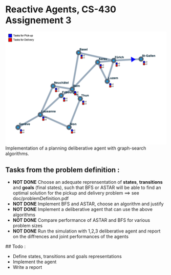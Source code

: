 # Reactive Agents, CS-430 Assignement 3

![screenshot](screenshot.png)
Implementation of a planning deliberative agent with graph-search algorithms.

## Tasks from the problem definition :
* **NOT DONE** Choose an adequate reprensentation of **states**, **transitions** and **goals** (final states), such that BFS or ASTAR will be able to find an optimal solution for the pickup and delivery problem ==> see doc/problemDefinition.pdf
* **NOT DONE** Implement BFS and ASTAR, choose an algorithm and justify
* **NOT DONE** Implement a deliberative agent that can use the above algorithms
* **NOT DONE** Compare performance of ASTAR and BFS for various problem sizes
* **NOT DONE** Run the simulation with 1,2,3 deliberative agent and report on the diffrences and joint performances of the agents

## Todo :

* Define states, transitions and goals representations
* Implement the agent
* Write a report